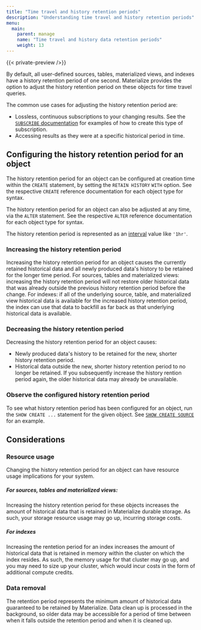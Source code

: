 ```yaml
---
title: "Time travel and history retention periods"
description: "Understanding time travel and history retention periods"
menu:
  main:
    parent: manage
    name: "Time travel and history data retention periods"
    weight: 13
---
```


{{< private-preview />}}

By default, all user-defined sources, tables, materialized views, and indexes have a history
retention period of one second. Materialize provides the option to adjust the history
retention period on these objects for time travel queries.

The common use cases for adjusting the history retention period are:
* Lossless, continuous subscriptions to your changing results. See the
[`SUBSCRIBE` documentation](/sql/subscribe#durable-lossless-subscriptions) for examples of
how to create this type of subscription.
* Accessing results as they were at a specific historical period in time.

## Configuring the history retention period for an object
The history retention period for an object can be configured at creation time within the `CREATE`
statement, by setting the `RETAIN HISTORY` `WITH` option. See the respective `CREATE`
reference documentation for each object type for syntax.

The history retention period for an object can also be adjusted at any time, via the `ALTER`
statement. See the respective `ALTER` reference documentation for each object type for syntax.

The history retention period is represented as an
[interval](https://materialize.com/docs/sql/types/interval/) value like `'1hr'`.

### Increasing the history retention period
Increasing the history retention period for an object causes the currently retained historical
data and all newly produced data's history to be retained for the longer time period.
For sources, tables and materialized views: increasing the history retention period will not restore
older historical data that was already outside the previous history retention period before the change.
For indexes: if all of the underlying source, table, and materialized view historical data is available
for the increased history retention period, the index can use that data to backfill as far back
as that underlying historical data is available.

### Decreasing the history retention period
Decreasing the history retention period for an object causes:
* Newly produced data's history to be retained for the new, shorter history retention period.
* Historical data outside the new, shorter history retention period to no longer be retained. If you
subsequently increase the history rention period again, the older historical data may already
be unavailable.

### Observe the configured history retention period
<!-- TODO(mjibson): replace this section with a mention of the catalog table/column
    once it's available -->
To see what history retention period has been configured for an object, run the
`SHOW CREATE ...` statement for the given object. See [`SHOW CREATE SOURCE`](/sql/show-create-source/)
for an example.

## Considerations
### Resource usage
Changing the history retention period for an object can have resource usage implications for
your system.

##### For sources, tables and materialized views:
Increasing the history retention period for these objects increases the amount of historical
data that is retained in Materialize durable storage. As such, your storage
resource usage may go up, incurring storage costs.

##### For indexes
Increasing the rentetion period for an index increases the amount of historical data that
is retained in memory within the cluster on which the index resides. As such, the memory
usage for that cluster may go up, and you may need to size up your cluster, which would
incur costs in the form of additional compute credits.

### Data removal
The retention period represents the minimum amount of historical data guaranteed to be
retained by Materialize. Data clean up is processed in the background, so older data
may be accessible for a period of time between when it falls outside the retention
period and when it is cleaned up.